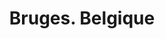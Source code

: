 ---
ref: sol-121-0013
title: "Bruges. Belgique"
author_name: ["unknown author"]
publisher: ["Service Communal du Tourisme (Bruges)"]
year: y1958
circa: true
origin: ["Belgium"]
formats: ["brochure"]
disciplines: [graphic-design]
tags: ["Expo 58"]
layout: artifact
status: ["scan"]
published: false
int_published: false
image_count:
date_added: 2023-06-16
batch: 58/belgium/1
---